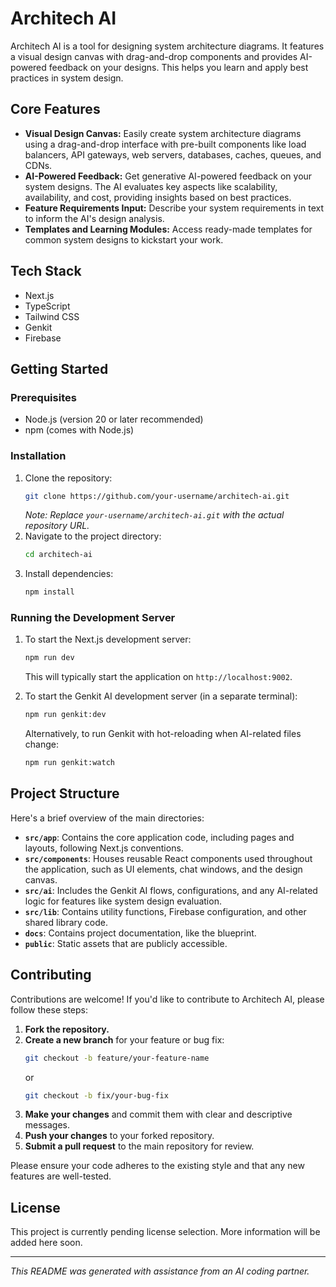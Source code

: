# Architech AI

Architech AI is a tool for designing system architecture diagrams. It features a visual design canvas with drag-and-drop components and provides AI-powered feedback on your designs. This helps you learn and apply best practices in system design.

## Core Features

- **Visual Design Canvas:** Easily create system architecture diagrams using a drag-and-drop interface with pre-built components like load balancers, API gateways, web servers, databases, caches, queues, and CDNs.
- **AI-Powered Feedback:** Get generative AI-powered feedback on your system designs. The AI evaluates key aspects like scalability, availability, and cost, providing insights based on best practices.
- **Feature Requirements Input:** Describe your system requirements in text to inform the AI's design analysis.
- **Templates and Learning Modules:** Access ready-made templates for common system designs to kickstart your work.

## Tech Stack

- Next.js
- TypeScript
- Tailwind CSS
- Genkit
- Firebase

## Getting Started

### Prerequisites

- Node.js (version 20 or later recommended)
- npm (comes with Node.js)

### Installation

1. Clone the repository:
   ```bash
   git clone https://github.com/your-username/architech-ai.git
   ```
   *Note: Replace `your-username/architech-ai.git` with the actual repository URL.*
2. Navigate to the project directory:
   ```bash
   cd architech-ai
   ```
3. Install dependencies:
   ```bash
   npm install
   ```

### Running the Development Server

1. To start the Next.js development server:
   ```bash
   npm run dev
   ```
   This will typically start the application on `http://localhost:9002`.

2. To start the Genkit AI development server (in a separate terminal):
   ```bash
   npm run genkit:dev
   ```
   Alternatively, to run Genkit with hot-reloading when AI-related files change:
   ```bash
   npm run genkit:watch
   ```

## Project Structure

Here's a brief overview of the main directories:

- **`src/app`**: Contains the core application code, including pages and layouts, following Next.js conventions.
- **`src/components`**: Houses reusable React components used throughout the application, such as UI elements, chat windows, and the design canvas.
- **`src/ai`**: Includes the Genkit AI flows, configurations, and any AI-related logic for features like system design evaluation.
- **`src/lib`**: Contains utility functions, Firebase configuration, and other shared library code.
- **`docs`**: Contains project documentation, like the blueprint.
- **`public`**: Static assets that are publicly accessible.

## Contributing

Contributions are welcome! If you'd like to contribute to Architech AI, please follow these steps:

1. **Fork the repository.**
2. **Create a new branch** for your feature or bug fix:
   ```bash
   git checkout -b feature/your-feature-name
   ```
   or
   ```bash
   git checkout -b fix/your-bug-fix
   ```
3. **Make your changes** and commit them with clear and descriptive messages.
4. **Push your changes** to your forked repository.
5. **Submit a pull request** to the main repository for review.

Please ensure your code adheres to the existing style and that any new features are well-tested.

## License

This project is currently pending license selection. More information will be added here soon.

---

*This README was generated with assistance from an AI coding partner.*
